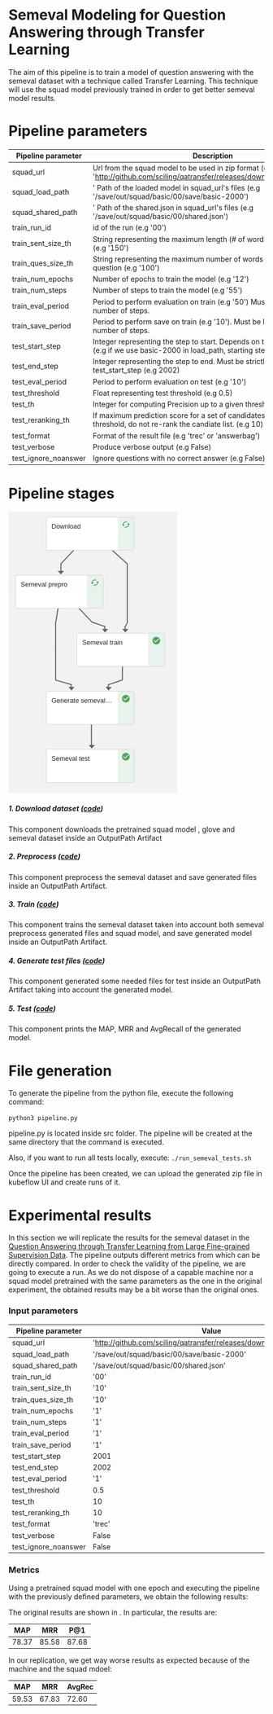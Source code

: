 # Semeval Modeling for Question Answering through Transfer Learning

The aim of this pipeline is to train a model of question answering with the semeval dataset with a technique called Transfer Learning. This technique will use the squad model previously trained in order to get better semeval model results.

# Pipeline parameters
| Pipeline parameter | Description |
| ------ | ------ |
|squad_url| Url from the squad model to be used in zip format (e.g 'http://github.com/sciling/qatransfer/releases/download/v0.1/save.zip')|
|squad_load_path|' Path of the loaded model in squad_url's files (e.g '/save/out/squad/basic/00/save/basic-2000')|
|squad_shared_path|' Path of the shared.json in squad_url's files (e.g '/save/out/squad/basic/00/shared.json')|
|train_run_id| id of the run (e.g '00')|
|train_sent_size_th| String representing the maximum length (# of words) of each sentence (e.g '150')|
|train_ques_size_th| String representing the maximum number of words composing the question (e.g '100')|
|train_num_epochs| Number of epochs to train the model (e.g '12')|
|train_num_steps| Number of steps to train the model (e.g '55')|
|train_eval_period| Period to perform evaluation on train (e.g '50') Must be lower than the number of steps.|
|train_save_period| Period to perform save on train (e.g '10'). Must be lower than the number of steps.|
|test_start_step| Integer representing the step to start. Depends on the selected model (e.g if we use basic-2000 in load_path, starting step will be 2001)|
|test_end_step| Integer representing the step to end. Must be strictly higher than test_start_step (e.g 2002)|
|test_eval_period| Period to perform evaluation on test (e.g '10')|
|test_threshold| Float representing test threshold (e.g 0.5)|
|test_th|  Integer for computing Precision up to a given threshold (e.g 10)|
|test_reranking_th| If maximum prediction score for a set of candidates is below this threshold, do not re-rank the candiate list. (e.g 10)|
|test_format| Format of the result file (e.g 'trec' or 'answerbag')|
|test_verbose| Produce verbose output (e.g False)|
|test_ignore_noanswer| Ignore questions with no correct answer (e.g False)|

# Pipeline stages #

![pipeline.png](./data/images/pipeline.png)

##### 1. Download dataset ([code](./src/semeval/download.py))
This component downloads the pretrained squad model , glove and semeval dataset inside an OutputPath Artifact

##### 2. Preprocess ([code](./src/semeval/semeval_prepro.py))
This component preprocess the semeval dataset and save generated files inside an OutputPath Artifact.

##### 3. Train ([code](./src/semeval/semeval_train.py))
This component trains the semeval dataset taken into account both semeval preprocess generated files and squad model, and save generated model inside an OutputPath Artifact.

##### 4. Generate test files ([code](./src/semeval/generate_semeval_test_files.py))
This component generated some needed files for test inside an OutputPath Artifact taking into account the generated model.

##### 5. Test ([code](./src/semeval/semeval_test.py))
This component prints the MAP, MRR and AvgRecall of the generated model.

# File generation #
To generate the pipeline from the python file, execute the following command:

```python3 pipeline.py```

pipeline.py is located inside src folder. The pipeline will be created at the same directory that the command is executed.

Also, if you want to run all tests locally, execute:
```./run_semeval_tests.sh  ```

Once the pipeline has been created, we can upload the generated zip file in kubeflow UI and create runs of it.


# Experimental results #

In this section we will replicate the results for the semeval dataset in the [Question Answering through Transfer Learning from Large Fine-grained Supervision Data](https://github.com/sciling/qatransfer/blob/master/run.md).
The pipeline outputs different metrics from which can be directly compared.
In order to check the validity of the pipeline, we are going to execute a run. As we do not dispose of a capable machine nor a squad model pretrained with the same parameters as the one in the original experiment, the obtained results may be a bit worse than the original ones.

### Input parameters ###
| Pipeline parameter | Value |
| ------ | ------ |
|squad_url| 'http://github.com/sciling/qatransfer/releases/download/v0.1/save.zip' |
|squad_load_path| '/save/out/squad/basic/00/save/basic-2000' |
|squad_shared_path| '/save/out/squad/basic/00/shared.json' |
|train_run_id| '00' |
|train_sent_size_th| '10'|
|train_ques_size_th| '10'|
|train_num_epochs| '1'|
|train_num_steps| '1'|
|train_eval_period| '1'|
|train_save_period| '1'|
|test_start_step| 2001 |
|test_end_step| 2002|
|test_eval_period| '1'|
|test_threshold| 0.5 |
|test_th|  10|
|test_reranking_th| 10|
|test_format| 'trec'|
|test_verbose| False |
|test_ignore_noanswer| False|

### Metrics ###
Using a pretrained squad model with one epoch and executing the pipeline with the previously defined parameters, we obtain the following results:


The original results are shown in . In particular, the results are:

| MAP | MRR | P@1
| ------ | ------ | ------ |
| 78.37 | 85.58	 | 87.68 |

In our replication, we get way worse results as expected because of the machine and the squad mdoel:

| MAP | MRR | AvgRec
| ------ | ------ | ------ |
| 59.53 | 67.83 | 72.60 |
